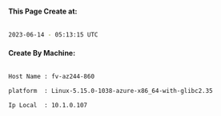 
   
#### This Page Create at:

```bash

2023-06-14 - 05:13:15 UTC

```

#### Create By Machine:

```bash

Host Name : fv-az244-860

platform  : Linux-5.15.0-1038-azure-x86_64-with-glibc2.35

Ip Local  : 10.1.0.107

```

